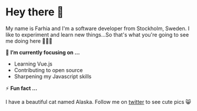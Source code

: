 # Hey there 🥳

My name is Farhia and I'm a software developer from Stockholm, Sweden. I like to experiment and learn new things...So that's what you're going to see me doing here 👩🏾‍💻

🌱 **I’m currently focusing on ...**

- Learning Vue.js
- Contributing to open source
- Sharpening my Javascript skills 
 
 ⚡ **Fun fact ...**
 
I have a beautiful cat named Alaska. Follow me on [twitter](https://twitter.com/Farhia_MM) to see cute pics 😸
